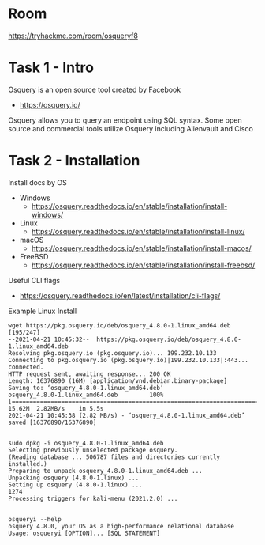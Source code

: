 # Room
https://tryhackme.com/room/osqueryf8

# Task 1 - Intro
Osquery is an open source tool created by Facebook
* https://osquery.io/

Osquery allows you to query an endpoint using SQL syntax.  Some open source and commercial tools utilize Osquery including Alienvault and Cisco

# Task 2 - Installation
Install docs by OS
* Windows
  * https://osquery.readthedocs.io/en/stable/installation/install-windows/
* Linux
  * https://osquery.readthedocs.io/en/stable/installation/install-linux/
* macOS
  * https://osquery.readthedocs.io/en/stable/installation/install-macos/
* FreeBSD
  * https://osquery.readthedocs.io/en/stable/installation/install-freebsd/

Useful CLI flags
* https://osquery.readthedocs.io/en/latest/installation/cli-flags/

Example Linux Install
```
wget https://pkg.osquery.io/deb/osquery_4.8.0-1.linux_amd64.deb                                            [195/247]
--2021-04-21 10:45:32--  https://pkg.osquery.io/deb/osquery_4.8.0-1.linux_amd64.deb                                                                           
Resolving pkg.osquery.io (pkg.osquery.io)... 199.232.10.133                                                                                                   
Connecting to pkg.osquery.io (pkg.osquery.io)|199.232.10.133|:443... connected.                                                                               
HTTP request sent, awaiting response... 200 OK                                                                                                                
Length: 16376890 (16M) [application/vnd.debian.binary-package]                                                                                                
Saving to: ‘osquery_4.8.0-1.linux_amd64.deb’                                                                                                                  
osquery_4.8.0-1.linux_amd64.deb         100%[=============================================================================>]  15.62M  2.82MB/s    in 5.5s     
2021-04-21 10:45:38 (2.82 MB/s) - ‘osquery_4.8.0-1.linux_amd64.deb’ saved [16376890/16376890]                                                                 
                                                                                                                                                              

sudo dpkg -i osquery_4.8.0-1.linux_amd64.deb                                                                        
Selecting previously unselected package osquery.                                                                                                              
(Reading database ... 506787 files and directories currently installed.)                                                                                      
Preparing to unpack osquery_4.8.0-1.linux_amd64.deb ...                                                                                                       
Unpacking osquery (4.8.0-1.linux) ...                                                                                                                         
Setting up osquery (4.8.0-1.linux) ...                                                                                                                        
1274                                                                                                                                                          
Processing triggers for kali-menu (2021.2.0) ...                                                                                                              


osqueryi --help                                                                                                     
osquery 4.8.0, your OS as a high-performance relational database                                                                                              
Usage: osqueryi [OPTION]... [SQL STATEMENT]                                                                      
```

